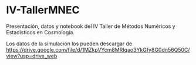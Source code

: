 # IV-TallerMNEC

Presentación, datos y notebook del IV Taller de Métodos Numéricos y Estadísticos en Cosmología.

Los datos de la simulación los pueden descargar de https://drive.google.com/file/d/1MZkpVYcm8MRIqao3YkGfy8G0dn56Q50C/view?usp=drive_web
